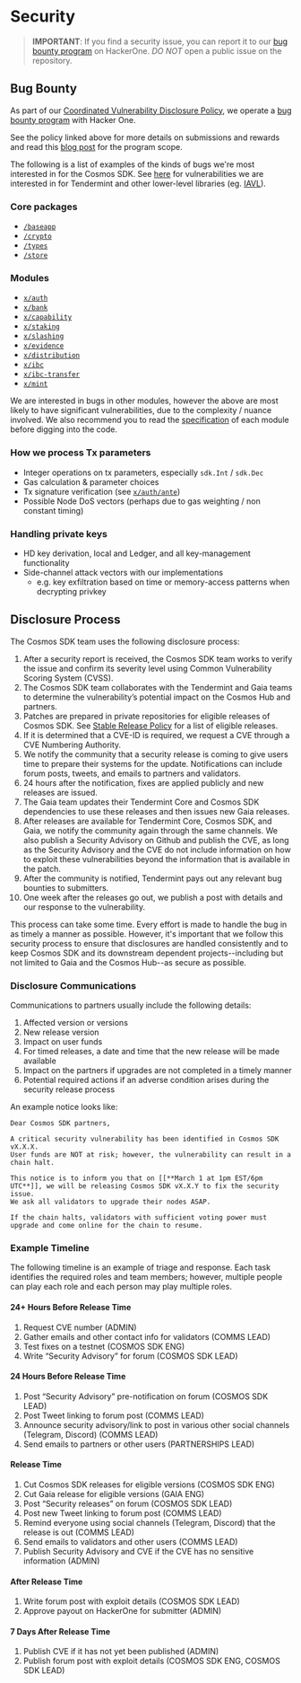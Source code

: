 # Security

> **IMPORTANT**: If you find a security issue, you can
report it to our [bug bounty program](https://hackerone.com/cosmos) on HackerOne. *DO NOT* open a public issue on the repository.

## Bug Bounty

As part of our [Coordinated Vulnerability Disclosure Policy](https://tendermint.com/security), we operate a
[bug bounty program](https://hackerone.com/tendermint) with Hacker One.

See the policy linked above for more details on submissions and rewards and read
this [blog post](https://blog.cosmos.network/bug-bounty-program-for-tendermint-cosmos-833c67693586) for the program scope.

The following is a list of examples of the kinds of bugs we're most interested
in for the Cosmos SDK. See [here](https://github.com/tendermint/tendermint/blob/master/SECURITY.md) for vulnerabilities we are interested
in for Tendermint and other lower-level libraries (eg. [IAVL](https://github.com/tendermint/iavl)).

### Core packages

- [`/baseapp`](https://github.com/cosmos/cosmos-sdk/tree/master/baseapp)
- [`/crypto`](https://github.com/cosmos/cosmos-sdk/tree/master/crypto)
- [`/types`](https://github.com/cosmos/cosmos-sdk/tree/master/types)
- [`/store`](https://github.com/cosmos/cosmos-sdk/tree/master/store)

### Modules

- [`x/auth`](https://github.com/cosmos/cosmos-sdk/tree/master/x/auth)
- [`x/bank`](https://github.com/cosmos/cosmos-sdk/tree/master/x/bank)
- [`x/capability`](https://github.com/cosmos/cosmos-sdk/tree/master/x/capability)
- [`x/staking`](https://github.com/cosmos/cosmos-sdk/tree/master/x/staking)
- [`x/slashing`](https://github.com/cosmos/cosmos-sdk/tree/master/x/slashing)
- [`x/evidence`](https://github.com/cosmos/cosmos-sdk/tree/master/x/evidence)
- [`x/distribution`](https://github.com/cosmos/cosmos-sdk/tree/master/x/distribution)
- [`x/ibc`](https://github.com/cosmos/cosmos-sdk/tree/master/x/ibc)
- [`x/ibc-transfer`](https://github.com/cosmos/cosmos-sdk/tree/master/x/ibc-transfer)
- [`x/mint`](https://github.com/cosmos/cosmos-sdk/tree/master/x/mint)

We are interested in bugs in other modules, however the above are most likely to
have significant vulnerabilities, due to the complexity / nuance involved. We
also recommend you to read the [specification](https://github.com/cosmos/cosmos-sdk/blob/master/docs/building-modules/README.md) of each module before digging into
the code.

### How we process Tx parameters

- Integer operations on tx parameters, especially `sdk.Int` / `sdk.Dec`
- Gas calculation & parameter choices
- Tx signature verification (see [`x/auth/ante`](https://github.com/cosmos/cosmos-sdk/tree/master/x/auth/ante))
- Possible Node DoS vectors (perhaps due to gas weighting / non constant timing)

### Handling private keys

- HD key derivation, local and Ledger, and all key-management functionality
- Side-channel attack vectors with our implementations
    - e.g. key exfiltration based on time or memory-access patterns when decrypting privkey

## Disclosure Process

The Cosmos SDK team uses the following disclosure process:

1. After a security report is received, the Cosmos SDK team works to verify the issue and confirm its severity level using Common Vulnerability Scoring System (CVSS).
1. The Cosmos SDK team collaborates with the Tendermint and Gaia teams to determine the vulnerability’s potential impact on the Cosmos Hub and partners.
1. Patches are prepared in private repositories for eligible releases of Cosmos SDK. See [Stable Release Policy](https://github.com/cosmos/cosmos-sdk/blob/master/RELEASE_PROCESS.md#stable-release-policy) for a list of eligible releases.
1. If it is determined that a CVE-ID is required, we request a CVE through a CVE Numbering Authority.
1. We notify the community that a security release is coming to give users time to prepare their systems for the update. Notifications can include forum posts, tweets, and emails to partners and validators.
1. 24 hours after the notification, fixes are applied publicly and new releases are issued.
1. The Gaia team updates their Tendermint Core and Cosmos SDK dependencies to use these releases and then issues new Gaia releases.
1. After releases are available for Tendermint Core, Cosmos SDK, and Gaia, we notify the community again through the same channels. We also publish a Security Advisory on Github and publish the CVE, as long as the Security Advisory and the CVE do not include information on how to exploit these vulnerabilities beyond the information that is available in the patch.
1. After the community is notified, Tendermint pays out any relevant bug bounties to submitters.
1. One week after the releases go out, we publish a post with details and our response to the vulnerability.

This process can take some time. Every effort is made to handle the bug in as timely a manner as possible. However, it's important that we follow this security process to ensure that disclosures are handled consistently and to keep Cosmos SDK and its downstream dependent projects--including but not limited to Gaia and the Cosmos Hub--as secure as possible.

### Disclosure Communications

Communications to partners usually include the following details:

1. Affected version or versions
1. New release version
1. Impact on user funds
1. For timed releases, a date and time that the new release will be made available
1. Impact on the partners if upgrades are not completed in a timely manner
1. Potential required actions if an adverse condition arises during the security release process

An example notice looks like:

```
Dear Cosmos SDK partners,

A critical security vulnerability has been identified in Cosmos SDK vX.X.X.
User funds are NOT at risk; however, the vulnerability can result in a chain halt.

This notice is to inform you that on [[**March 1 at 1pm EST/6pm UTC**]], we will be releasing Cosmos SDK vX.X.Y to fix the security issue.
We ask all validators to upgrade their nodes ASAP.

If the chain halts, validators with sufficient voting power must upgrade and come online for the chain to resume.
```

### Example Timeline

The following timeline is an example of triage and response. Each task identifies the required roles and team members; however, multiple people can play each role and each person may play multiple roles.

#### 24+ Hours Before Release Time

1. Request CVE number (ADMIN)
1. Gather emails and other contact info for validators (COMMS LEAD)
1. Test fixes on a testnet  (COSMOS SDK ENG)
1. Write “Security Advisory” for forum (COSMOS SDK LEAD)

#### 24 Hours Before Release Time

1. Post “Security Advisory” pre-notification on forum (COSMOS SDK LEAD)
1. Post Tweet linking to forum post (COMMS LEAD)
1. Announce security advisory/link to post in various other social channels (Telegram, Discord) (COMMS LEAD)
1. Send emails to partners or other users (PARTNERSHIPS LEAD)

#### Release Time

1. Cut Cosmos SDK releases for eligible versions (COSMOS SDK ENG)
1. Cut Gaia release for eligible versions (GAIA ENG)
1. Post “Security releases” on forum (COSMOS SDK LEAD)
1. Post new Tweet linking to forum post (COMMS LEAD)
1. Remind everyone using social channels (Telegram, Discord)  that the release is out (COMMS LEAD)
1. Send emails to validators and other users (COMMS LEAD)
1. Publish Security Advisory and CVE if the CVE has no sensitive information (ADMIN)

#### After Release Time

1. Write forum post with exploit details (COSMOS SDK LEAD)
1. Approve payout on HackerOne for submitter (ADMIN)

#### 7 Days After Release Time

1. Publish CVE if it has not yet been published (ADMIN)
1. Publish forum post with exploit details (COSMOS SDK ENG, COSMOS SDK LEAD)
